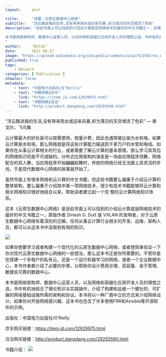 ```yaml
---
layout:     post

title:      "译著：云原生数据中心网络"
subtitle:   "浮云飘进我的生命,没有带来雨水或迎来风暴,却为落日的天空增添了色彩"
description: "目前市面上可以找到的介绍云计算底层网络技术的最好的中文书籍之一：如果你想要学习或者构建一个现代化的云原生数据中心网络，或者想简单验证一下你对现代云原生数据中心网络的一些想法，那么这本书正是你所需要的。不管你是在搭建一个多租户的私有云，还是一个运行机器学习的网络，或者一个企业数据中心，本书作者都介绍了必要的步骤，以帮助你设计费用合理、高容量、易于管理、敏捷且可靠的数据中心。
 
本书是网络架构师、数据中心运营人员，以及网络和容器化应用开发人员的理想之选。书中有机地结合了理论知识与实践操作，介绍了构建和运维一个健壮的、可扩展的网络基础设施所需的架构和协议。本书将以一种厂商中立的方式来介绍网络设计。如果你对开放网络感兴趣，这本书也包含了许多使用FRR和Ansible等开源软件的示例。
"
author:     "赵化冰"
date:       2021-08-27
image: "https://upload.wikimedia.org/wikipedia/commons/a/aa/%C3%81rea_de_Prote%C3%A7%C3%A3o_Ambiental_da_Baleia_Franca_Claudio_Seelig_%2801%29.jpg"
published: true
tags:
    - Network
categories: [ Publication ]
showtoc: false
metadata:
    - text: "中国电力出版社/O’Reilly"
    - text: "书籍销售@京东"
      link: "https://item.jd.com/12929975.html"
    - text: "书籍销售@当当"
      link: "http://product.dangdang.com/29293590.html"
---
```

“浮云飘进我的生活,没有带来雨水或迎来风暴,却为落日的天空增添了色彩” — 泰戈尔，飞鸟集

云计算最大的好处是可以按需使用，按量计费，因此也通常被比喻为水和电。如果云计算是水和电，那么网络就是将这些计算能力输送到千家万户的水管和电线。如果你在从事云计算相关的行业，或者需要了解云计算的基本原理，那么学习其背后的网络知识将是不可或缺的。分布式应用架构的演变是一场由应用程序领舞，网络配合的双人舞，当应用程序开始翩翩起舞时，传统的网络已经无法跟上其灵活的步伐，于是现代数据中心网络的故事就开始了。

虽然市面上有很多网络和云计算的中文书籍，但这些书籍要么偏重于介绍云计算的整体架构，要么偏重于介绍其中某一项网络技术，很少有技术书籍能够将云计算和相关网络知识很好地结合以来，帮助读者建立起一个完 整的云计算网络知识体系。

这本《云原生数据中心网络》是目前市面上可以找到的介绍云计算底层网络技术的最好的中文书籍之一。原版作者 Dinesh G. Dutt 是 VXLAN 的发明者，对于云原生数据中心网络有着深刻的见解。任何从事云计算行业相关的开发、运维、架构人员，都可以从这本书中汲取到有用的知识。

![](/img/2021-08-27-cloud-native-data-center/book.webp)

如果你想要学习或者构建一个现代化的云原生数据中心网络，或者想简单验证一下你对现代云原生数据中心网络的一些想法，那么这本书正是你所需要的。不管你是在搭建一个多租户的私有云，还是一个运行机器学习的网络，或者一个企业数据中心，本书作者都介绍了必要的步骤，以帮助你设计费用合理、高容量、易于管理、敏捷且可靠的数据中心。
 
本书是网络架构师、数据中心运营人员，以及网络和容器化应用开发人员的理想之选。书中有机地结合了理论知识与实践操作，介绍了构建和运维一个健壮的、可扩展的网络基础设施所需的架构和协议。本书将以一种厂商中立的方式来介绍网络设计。如果你对开放网络感兴趣，这本书也包含了许多使用FRR和Ansible等开源软件的示例。

出版社：中国电力出版社/O’Reilly 

京东购买链接：https://item.jd.com/12929975.html

当当购买链接：http://product.dangdang.com/29293590.html

书籍介绍：
![](/img/2021-08-27-cloud-native-data-center/introduction.jpg)